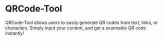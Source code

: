 # QRCode-Tool
QRCode-Tool allows users to easily generate QR codes from text, links, or characters. Simply input your content, and get a scannable QR code instantly!
